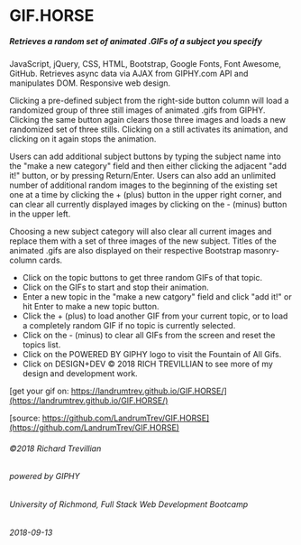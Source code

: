 # GIF.HORSE
##### Retrieves a random set of animated .GIFs of a subject you specify

JavaScript, jQuery, CSS, HTML, Bootstrap, Google Fonts, Font Awesome, GitHub. Retrieves async data via AJAX from GIPHY.com API and manipulates DOM. Responsive web design.

Clicking a pre-defined subject from the right-side button column will load a randomized group of three still images of animated .gifs from GIPHY. Clicking the same button again clears those three images and loads a new randomized set of three stills. Clicking on a still activates its animation, and clicking on it again stops the animation.

Users can add additional subject buttons by typing the subject name into the "make a new category" field and then either clicking the adjacent "add it!" button, or by pressing Return/Enter. Users can also add an unlimited number of additional random images to the beginning of the existing set one at a time by clicking the + (plus) button in the upper right corner, and can clear all currently displayed images by clicking on the - (minus) button in the upper left.

Choosing a new subject category will also clear all current images and replace them with a set of three images of the new subject. Titles of the animated .gifs are also displayed on their respective Bootstrap masonry-column cards.

- Click on the topic buttons to get three random GIFs of that topic.
- Click on the GIFs to start and stop their animation.
- Enter a new topic in the "make a new catgory" field and click "add it!" or hit Enter to make a new topic button.
- Click the + (plus) to load another GIF from your current topic, or to load a completely random GIF if no topic is currently selected.
- Click on the - (minus) to clear all GIFs from the screen and reset the topics list.
- Click on the POWERED BY GIPHY logo to visit the Fountain of All Gifs.
- Click on DESIGN+DEV © 2018 RICH TREVILLIAN to see more of my design and development work.

[get your gif on: https://landrumtrev.github.io/GIF.HORSE/](https://landrumtrev.github.io/GIF.HORSE/)

[source: https://github.com/LandrumTrev/GIF.HORSE](https://github.com/LandrumTrev/GIF.HORSE)

###### ©2018 Richard Trevillian
###### powered by GIPHY
###### University of Richmond, Full Stack Web Development Bootcamp
###### 2018-09-13
